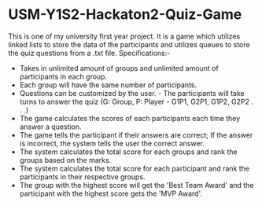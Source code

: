 # USM-Y1S2-Hackaton2-Quiz-Game
This is one of my university first year project. It is a game which utilizes linked lists to store the data of the participants and utilizes queues to store the quiz questions from a .txt file. Specifications:- 
- Takes in unlimited amount of groups and unlimited amount of participants in each group. 
- Each group will have the same number of participants. 
- Questions can be customized by the user. - The participants will take turns to answer the quiz (G: Group, P: Player - G1P1, G2P1, G1P2, G2P2 . . .) 
- The game calculates the scores of each participants each time they answer a question. 
- The game tells the participant if their answers are correct; If the answer is incorrect, the system tells the user the correct answer. 
- The system calculates the total score for each groups and rank the groups based on the marks. 
- The system calculates the total score for each participant and rank the participants in their respective groups. 
- The group with the highest score will get the 'Best Team Award' and the participant with the highest score gets the 'MVP Award'.
